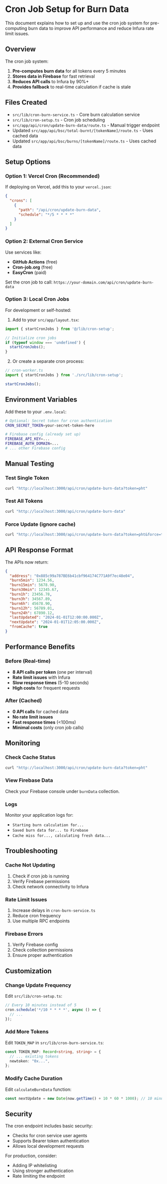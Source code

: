# Cron Job Setup for Burn Data

This document explains how to set up and use the cron job system for pre-computing burn data to improve API performance and reduce Infura rate limit issues.

## Overview

The cron job system:
1. **Pre-computes burn data** for all tokens every 5 minutes
2. **Stores data in Firebase** for fast retrieval
3. **Reduces API calls** to Infura by 90%+
4. **Provides fallback** to real-time calculation if cache is stale

## Files Created

- `src/lib/cron-burn-service.ts` - Core burn calculation service
- `src/lib/cron-setup.ts` - Cron job scheduling
- `src/app/api/cron/update-burn-data/route.ts` - Manual trigger endpoint
- Updated `src/app/api/bsc/total-burnt/[tokenName]/route.ts` - Uses cached data
- Updated `src/app/api/bsc/burns/[tokenName]/route.ts` - Uses cached data

## Setup Options

### Option 1: Vercel Cron (Recommended)

If deploying on Vercel, add this to your `vercel.json`:

```json
{
  "crons": [
    {
      "path": "/api/cron/update-burn-data",
      "schedule": "*/5 * * * *"
    }
  ]
}
```

### Option 2: External Cron Service

Use services like:
- **GitHub Actions** (free)
- **Cron-job.org** (free)
- **EasyCron** (paid)

Set the cron job to call: `https://your-domain.com/api/cron/update-burn-data`

### Option 3: Local Cron Jobs

For development or self-hosted:

1. Add to your `src/app/layout.tsx`:
```typescript
import { startCronJobs } from '@/lib/cron-setup';

// Initialize cron jobs
if (typeof window === 'undefined') {
  startCronJobs();
}
```

2. Or create a separate cron process:
```typescript
// cron-worker.ts
import { startCronJobs } from './src/lib/cron-setup';

startCronJobs();
```

## Environment Variables

Add these to your `.env.local`:

```bash
# Optional: Secret token for cron authentication
CRON_SECRET_TOKEN=your-secret-token-here

# Firebase config (already set up)
FIREBASE_API_KEY=...
FIREBASE_AUTH_DOMAIN=...
# ... other Firebase config
```

## Manual Testing

### Test Single Token
```bash
curl "http://localhost:3000/api/cron/update-burn-data?token=pht"
```

### Test All Tokens
```bash
curl "http://localhost:3000/api/cron/update-burn-data"
```

### Force Update (ignore cache)
```bash
curl "http://localhost:3000/api/cron/update-burn-data?token=pht&force=true"
```

## API Response Format

The APIs now return:
```json
{
  "address": "0x885c99a787BE6b41cbf964174C771A9f7ec48e04",
  "burn5min": 1234.56,
  "burn15min": 5678.90,
  "burn30min": 12345.67,
  "burn1h": 23456.78,
  "burn3h": 34567.89,
  "burn6h": 45678.90,
  "burn12h": 56789.01,
  "burn24h": 67890.12,
  "lastUpdated": "2024-01-01T12:00:00.000Z",
  "nextUpdate": "2024-01-01T12:05:00.000Z",
  "fromCache": true
}
```

## Performance Benefits

### Before (Real-time)
- **8 API calls per token** (one per interval)
- **Rate limit issues** with Infura
- **Slow response times** (5-10 seconds)
- **High costs** for frequent requests

### After (Cached)
- **0 API calls** for cached data
- **No rate limit issues**
- **Fast response times** (<100ms)
- **Minimal costs** (only cron job calls)

## Monitoring

### Check Cache Status
```bash
curl "http://localhost:3000/api/cron/update-burn-data?token=pht"
```

### View Firebase Data
Check your Firebase console under `burnData` collection.

### Logs
Monitor your application logs for:
- `Starting burn calculation for...`
- `Saved burn data for... to Firebase`
- `Cache miss for..., calculating fresh data...`

## Troubleshooting

### Cache Not Updating
1. Check if cron job is running
2. Verify Firebase permissions
3. Check network connectivity to Infura

### Rate Limit Issues
1. Increase delays in `cron-burn-service.ts`
2. Reduce cron frequency
3. Use multiple RPC endpoints

### Firebase Errors
1. Verify Firebase config
2. Check collection permissions
3. Ensure proper authentication

## Customization

### Change Update Frequency
Edit `src/lib/cron-setup.ts`:
```typescript
// Every 10 minutes instead of 5
cron.schedule('*/10 * * * *', async () => {
  // ...
});
```

### Add More Tokens
Edit `TOKEN_MAP` in `src/lib/cron-burn-service.ts`:
```typescript
const TOKEN_MAP: Record<string, string> = {
  // ... existing tokens
  newtoken: "0x...",
};
```

### Modify Cache Duration
Edit `calculateBurnData` function:
```typescript
const nextUpdate = new Date(now.getTime() + 10 * 60 * 1000); // 10 minutes
```

## Security

The cron endpoint includes basic security:
- Checks for cron service user agents
- Supports Bearer token authentication
- Allows local development requests

For production, consider:
- Adding IP whitelisting
- Using stronger authentication
- Rate limiting the endpoint 